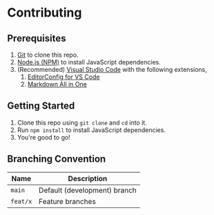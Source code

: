 # Contributing

## Prerequisites

1. [Git](https://git-scm.com/) to clone this repo.
1. [Node.js (NPM)](https://nodejs.org/en/) to install JavaScript dependencies.
1. (Recommended) [Visual Studio Code](https://code.visualstudio.com/) with the following extensions,
   1. [EditorConfig for VS Code](https://marketplace.visualstudio.com/items?itemName=EditorConfig.EditorConfig)
   1. [Markdown All in One](https://marketplace.visualstudio.com/items?itemName=yzhang.markdown-all-in-one)

## Getting Started

1. Clone this repo using `git clone` and `cd` into it.
1. Run `npm install` to install JavaScript dependencies.
1. You're good to go!

## Branching Convention

Name     | Description
-------- | -----------
`main`   | Default (development) branch
`feat/x` | Feature branches
